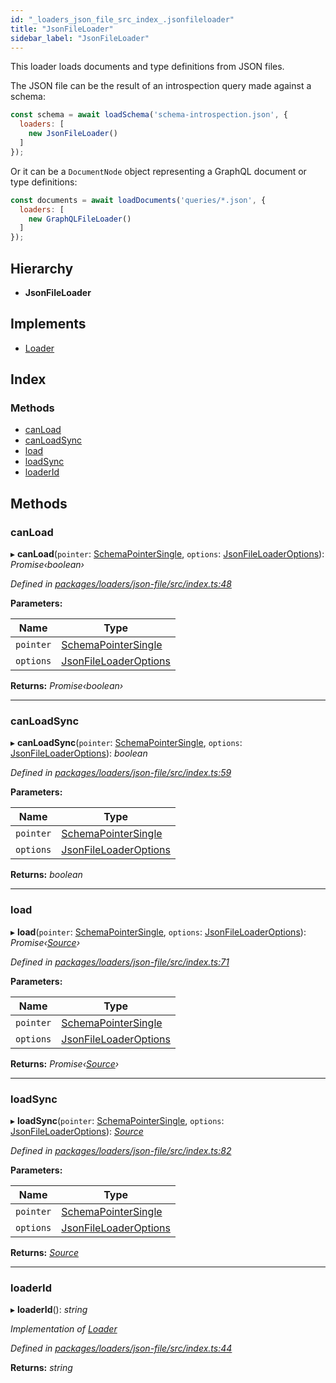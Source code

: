 ```yaml
---
id: "_loaders_json_file_src_index_.jsonfileloader"
title: "JsonFileLoader"
sidebar_label: "JsonFileLoader"
---
```


This loader loads documents and type definitions from JSON files.

The JSON file can be the result of an introspection query made against a schema:

```js
const schema = await loadSchema('schema-introspection.json', {
  loaders: [
    new JsonFileLoader()
  ]
});
```

Or it can be a `DocumentNode` object representing a GraphQL document or type definitions:

```js
const documents = await loadDocuments('queries/*.json', {
  loaders: [
    new GraphQLFileLoader()
  ]
});
```

## Hierarchy

* **JsonFileLoader**

## Implements

* [Loader](/docs/api/interfaces/_utils_src_index_.loader)

## Index

### Methods

* [canLoad](_loaders_json_file_src_index_.jsonfileloader.md#canload)
* [canLoadSync](_loaders_json_file_src_index_.jsonfileloader.md#canloadsync)
* [load](_loaders_json_file_src_index_.jsonfileloader.md#load)
* [loadSync](_loaders_json_file_src_index_.jsonfileloader.md#loadsync)
* [loaderId](_loaders_json_file_src_index_.jsonfileloader.md#loaderid)

## Methods

###  canLoad

▸ **canLoad**(`pointer`: [SchemaPointerSingle](../modules/_utils_src_index_.md#schemapointersingle), `options`: [JsonFileLoaderOptions](/docs/api/interfaces/_loaders_json_file_src_index_.jsonfileloaderoptions)): *Promise‹boolean›*

*Defined in [packages/loaders/json-file/src/index.ts:48](https://github.com/ardatan/graphql-tools/blob/master/packages/loaders/json-file/src/index.ts#L48)*

**Parameters:**

Name | Type |
------ | ------ |
`pointer` | [SchemaPointerSingle](../modules/_utils_src_index_.md#schemapointersingle) |
`options` | [JsonFileLoaderOptions](/docs/api/interfaces/_loaders_json_file_src_index_.jsonfileloaderoptions) |

**Returns:** *Promise‹boolean›*

___

###  canLoadSync

▸ **canLoadSync**(`pointer`: [SchemaPointerSingle](../modules/_utils_src_index_.md#schemapointersingle), `options`: [JsonFileLoaderOptions](/docs/api/interfaces/_loaders_json_file_src_index_.jsonfileloaderoptions)): *boolean*

*Defined in [packages/loaders/json-file/src/index.ts:59](https://github.com/ardatan/graphql-tools/blob/master/packages/loaders/json-file/src/index.ts#L59)*

**Parameters:**

Name | Type |
------ | ------ |
`pointer` | [SchemaPointerSingle](../modules/_utils_src_index_.md#schemapointersingle) |
`options` | [JsonFileLoaderOptions](/docs/api/interfaces/_loaders_json_file_src_index_.jsonfileloaderoptions) |

**Returns:** *boolean*

___

###  load

▸ **load**(`pointer`: [SchemaPointerSingle](../modules/_utils_src_index_.md#schemapointersingle), `options`: [JsonFileLoaderOptions](/docs/api/interfaces/_loaders_json_file_src_index_.jsonfileloaderoptions)): *Promise‹[Source](/docs/api/interfaces/_utils_src_index_.source)›*

*Defined in [packages/loaders/json-file/src/index.ts:71](https://github.com/ardatan/graphql-tools/blob/master/packages/loaders/json-file/src/index.ts#L71)*

**Parameters:**

Name | Type |
------ | ------ |
`pointer` | [SchemaPointerSingle](../modules/_utils_src_index_.md#schemapointersingle) |
`options` | [JsonFileLoaderOptions](/docs/api/interfaces/_loaders_json_file_src_index_.jsonfileloaderoptions) |

**Returns:** *Promise‹[Source](/docs/api/interfaces/_utils_src_index_.source)›*

___

###  loadSync

▸ **loadSync**(`pointer`: [SchemaPointerSingle](../modules/_utils_src_index_.md#schemapointersingle), `options`: [JsonFileLoaderOptions](/docs/api/interfaces/_loaders_json_file_src_index_.jsonfileloaderoptions)): *[Source](/docs/api/interfaces/_utils_src_index_.source)*

*Defined in [packages/loaders/json-file/src/index.ts:82](https://github.com/ardatan/graphql-tools/blob/master/packages/loaders/json-file/src/index.ts#L82)*

**Parameters:**

Name | Type |
------ | ------ |
`pointer` | [SchemaPointerSingle](../modules/_utils_src_index_.md#schemapointersingle) |
`options` | [JsonFileLoaderOptions](/docs/api/interfaces/_loaders_json_file_src_index_.jsonfileloaderoptions) |

**Returns:** *[Source](/docs/api/interfaces/_utils_src_index_.source)*

___

###  loaderId

▸ **loaderId**(): *string*

*Implementation of [Loader](/docs/api/interfaces/_utils_src_index_.loader)*

*Defined in [packages/loaders/json-file/src/index.ts:44](https://github.com/ardatan/graphql-tools/blob/master/packages/loaders/json-file/src/index.ts#L44)*

**Returns:** *string*

